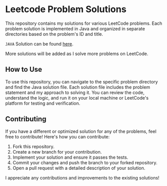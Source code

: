 # Leetcode Problem Solutions

This repository contains my solutions for various LeetCode problems. Each problem solution is implemented in Java and
organized in separate directories based on the problem's ID and title.

`JAVA` Solution can be found [here](src/leetcode/java/problems).

More solutions will be added as I solve more problems on LeetCode.

## How to Use

To use this repository, you can navigate to the specific problem directory and find the Java solution file. Each
solution file includes the problem statement and my approach to solving it. You can review the code, understand the
logic, and run it on your local machine or LeetCode's platform for testing and verification.

## Contributing

If you have a different or optimized solution for any of the problems, feel free to contribute! Here's how you can
contribute:

1. Fork this repository.
2. Create a new branch for your contribution.
3. Implement your solution and ensure it passes the tests.
4. Commit your changes and push the branch to your forked repository.
5. Open a pull request with a detailed description of your solution.

I appreciate any contributions and improvements to the existing solutions!
